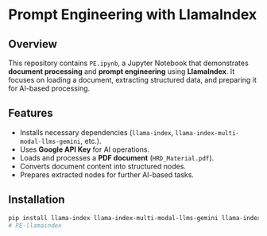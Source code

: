 # Prompt Engineering with LlamaIndex

## Overview
This repository contains `PE.ipynb`, a Jupyter Notebook that demonstrates **document processing** and **prompt engineering** using **LlamaIndex**. It focuses on loading a document, extracting structured data, and preparing it for AI-based processing.

## Features
- Installs necessary dependencies (`llama-index`, `llama-index-multi-modal-llms-gemini`, etc.).
- Uses **Google API Key** for AI operations.
- Loads and processes a **PDF document** (`HRD_Material.pdf`).
- Converts document content into structured nodes.
- Prepares extracted nodes for further AI-based tasks.

## Installation
```bash
pip install llama-index llama-index-multi-modal-llms-gemini llama-index-embeddings-gemini
# PE-llamaindex

